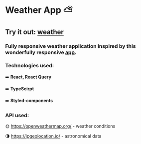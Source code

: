 # Weather App :partly_sunny:

## Try it out: [weather](https://jogomajo.github.io/weather-app/)

### Fully responsive weather application inspired by this wonderfully responsive [app](https://saurabhtiwarii.github.io/weatherapp/#).

### Technologies used:
:arrow_right: **React, React Query**

:arrow_right: **TypeScirpt**

:arrow_right: **Styled-components**

### API used:
:sun_with_face: https://openweathermap.org/ - weather conditions

:last_quarter_moon: https://ipgeolocation.io/ - astronomical data
